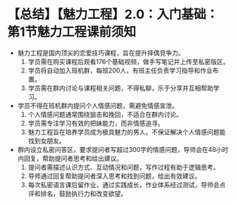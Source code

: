# 【总结】【魅力工程】2.0：入门基础：第1节魅力工程课前须知

-   魅力工程是国内顶尖的恋爱技巧课程，旨在提升择偶竞争力。
    1.  学员需在购买课程后观看176个基础视频，做手写笔记并上传至私密版区。
    2.  学员将自动加入班机群，每班200人，有班主任负责学习指导和作业布置。
    3.  学员需在群内讨论与课程相关问题，不得私聊，乐于分享并互相帮助学习。
-   学员不得在班机群内提问个人情感问题，需避免情感宣泄。
    1.  个人情感问题通常围绕狙击和挽回，不适合在群内讨论。
    2.  学员需专注学习有效的把妹能力，而非情感追寻。
    3.  魅力工程旨在培养学员成为极具魅力的男人，不保证解决个人情感问题能找到女朋友。
-   群内设立私密问答区，要求提问者写超过300字的情感问题，导师会在48小时内回复，帮助提问者思考和给出建议。
    1.  提问者需描述认识方式、互动情况和问题，写作过程有助于逻辑思考。
    2.  导师通过回复帮助提问者深入思考和找到问题，给出有效建议。
    3.  每次私密语言课后留作业，通过实践成长，作业体系经过测试，导师会点评和排名，鼓励执行力和改变欲望。